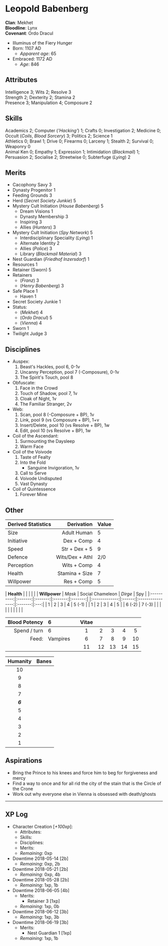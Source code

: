 # Leopold Babenberg
**Clan**: Mekhet  
**Bloodline**: Lynx  
**Covenant**: Ordo Dracul  

+ Illuminus of the Fiery Hunger
+ Born: 1107 AD
	+ _Apparent age_: 65
+ Embraced: 1172 AD
	+ _Age_: 846

## Attributes
Intelligence 3; Wits 2; Resolve 3  
Strength 2; Dexterity 2; Stamina 2  
Presence 3; Manipulation 4; Composure 2  

## Skills
Academics 2; Computer (_'Hacking'_) 1; Crafts 0; Investigation 2; Medicine 0; Occult (_Coils_, _Blood Sorcery_) 3; Politics 2; Science 1  
Athletics 0; Brawl 1; Drive 0; Firearms 0; Larceny 1; Stealth 2; Survival 0; Weaponry 0  
Animal Ken 0; Empathy 1; Expression 1; Intimidation (_Blackmail_) 1; Persuasion 2; Socialise 2; Streetwise 0; Subterfuge (_Lying_) 2  

## Merits
+ Cacophony Savy 3
+ Dynasty Progenitor 1
+ Feeding Grounds 3
+ Herd (_Secret Society Junkie_) 5
+ Mystery Cult Initiation (_House Babenberg_) 5
	+ Dream Visions 1
	+ Dynasty Membership 3
	+ Inspiring 3
	+ Allies (_Hunters_) 3
+ Mystery Cult Initiation (_Spy Network_) 5
	+ Interdisciplinary Speciality (_Lying_) 1
	+ Alternate Identity 2
	+ Allies (_Police_) 3
	+ Library (_Blackmail Material_) 3
+ Nest Guardian (_Friedhof Inzersdorf_) 1
+ Resources 1
+ Retainer (Sworn) 5
+ Retainers
	+ (_Franz_) 3
	+ (_Henry Babenberg_) 3
+ Safe Place 1
	+ Haven 1
+ Secret Society Junkie 1
+ Status:
	+ (_Mekhet_) 4
	+ (_Ordo Dracul_) 5
	+ (_Vienna_) 4
+ Sworn 1
+ Twilight Judge 3

## Disciplines
+ Auspex:
	1. Beast's Hackles, pool 6, 0-1v
	2. Uncanny Perception, pool 7 (-Composure), 0-1v
	3. The Spirit's Touch, pool 8
+ Obfuscate:
	1. Face in the Crowd
	2. Touch of Shadow, pool 7, 1v
	3. Cloak of Night, 1v
	4. The Familiar Stranger, 2v
+ Web:
	1. Scan, pool 8 (-Composure + BP), 1v
	2. Link, pool 9 (vs Composure + BP), 1+v
	3. Insert/Delete, pool 10 (vs Resolve + BP), 1w
	4. Edit, pool 10 (vs Resolve + BP), 1w
+ Coil of the Ascendant:
	1. Surmounting the Daysleep
	2. Warm Face
+ Coil of the Voivode
	1. Taste of Fealty
	2. Into the Fold
		+ Sanguine Invigoration, 1v
	3. Call to Serve
	4. Voivode Undisputed
	5. Vast Dynasty
+ Coil of Quintessence
	1. Forever Mine

## Other
| Derived Statistics | Derivation      | Value |
|:------------------ | ---------------:|:----- |
| Size               | Adult Human     | 5     |
| Initiative         | Dex + Comp      | 4     |
| Speed              | Str + Dex + 5   | 9     |
| Defence            | Wits/Dex + Athl | 2/0   |
| Perception         | Wits + Comp     | 4     |
| Health             | Stamina + Size  | 7     |
| Willpower          | Res + Comp      | 5     |

| **Health** |         |         |         |         |   | **Willpower** | _Mask_ | Social Chameleon | _Dirge_ | Spy |
|:----------:|:-------:|:-------:|:-------:|:-------:|   |:-------------:|:------:|:----------------:|:-------:|:---:|
| 1          |  2      |  3      |  4      |  5 (-1) |   | 1             |  2     |  3               |  4      |  5  |
| 6 (-2)     |  7 (-3) |         |         |         |   |               |        |                  |         |     |

| Blood Potency | 6        |   | Vitae |    |    |    |    |
| -------------:|:-------- | - |:-----:|:--:|:--:|:--:|:--:|
| Spend / turn  | 6        |   | 1     |  2 |  3 |  4 |  5 |
| Feed:         | Vampires |   | 6     |  7 |  8 |  9 | 10 |
|               |          |   | 11    | 12 | 13 | 14 | 15 |

| Humanity | Banes |
|:--------:| ----- |
|    10    |       |
|     9    |       |
|     8    |       |
|     7    |       |
|  _**6**_ |       |
|     5    |       |
|     4    |       |
|     3    |       |
|     2    |       |
|     1    |       |

## Aspirations
+ Bring the Prince to his knees and force him to beg for forgiveness and mercy
+ Find a way to once and for all rid the city of the stain that is the Circle of the Crone
+ Work out why everyone else in Vienna is obsessed with death/ghosts

***
## XP Log
+ Character Creation [_+100xp_]:
	+ Attributes:
	+ Skills:
	+ Disciplines:
	+ Merits:
	+ _Remaining_: 0xp
+ Downtime 2018-05-14 [2b]
	+ _Remaining_: 0xp, 2b
+ Downtime 2018-05-21 [2b]
	+ _Remaining_: 0xp, 4b
+ Downtime 2018-05-28 [2b]
	+ _Remaining_: 1xp, 1b
+ Downtime 2018-06-05 [4b]
	+ Merits:
		+ Retainer 3 [1xp]
	+ _Remaining_: 1xp, 0b
+ Downtime 2018-06-12 [3b]
	+ _Remaining_: 1xp, 3b
+ Downtime 2018-06-19 [3b]
	+ Merits:
		+ Nest Guardian 1 [1xp]
	+ _Remaining_: 1xp, 1b